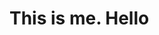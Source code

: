 <!DOCTYPE html>
<html>
<head>
<title> Hello guys </title>
</head>
<body>
<h1> This is me.  Hello </h1>
  
</body>
</html>
